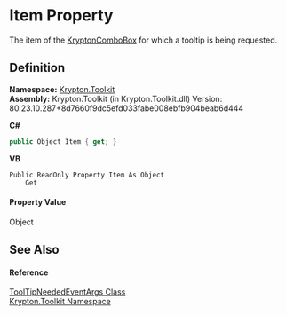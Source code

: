 # Item Property


The item of the <a href="6e3c34ba-a54b-38d7-c887-9815158b827f.md">KryptonComboBox</a> for which a tooltip is being requested.



## Definition
**Namespace:** <a href="79d2eac2-21f4-54ff-7552-b20c33c30600.md">Krypton.Toolkit</a>  
**Assembly:** Krypton.Toolkit (in Krypton.Toolkit.dll) Version: 80.23.10.287+8d7660f9dc5efd033fabe008ebfb904beab6d444

**C#**
``` C#
public Object Item { get; }
```
**VB**
``` VB
Public ReadOnly Property Item As Object
	Get
```



#### Property Value
Object

## See Also


#### Reference
<a href="6c4b843e-a0dc-8ebc-9a05-54261b107fc7.md">ToolTipNeededEventArgs Class</a>  
<a href="79d2eac2-21f4-54ff-7552-b20c33c30600.md">Krypton.Toolkit Namespace</a>  
